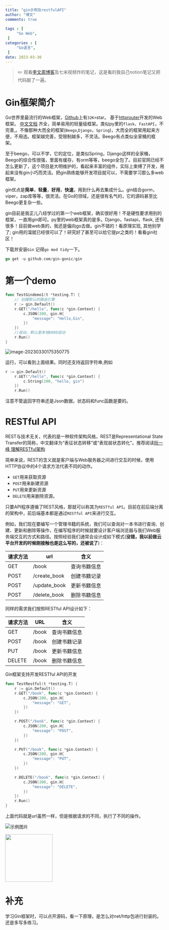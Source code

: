 ```yaml
---
title: "gin示例及restfulAPI"                         
author: "博文"      
comments: true 
 
tags : [                                    
     "Go Web",
 ]
categories : [                              
     "Go语言",
 ]
date: 2023-03-30
---
```


> ✏️ 观看[李文周博客](https://www.liwenzhou.com/posts/Go/gin/#autoid-0-0-0)及七米视频作的笔记，这是看的我自己notion笔记又把代码敲了一遍。

# Gin框架简介

Go世界里最流行的Web框架，[Github](https://github.com/gin-gonic/gin)上有`32K+`star。 基于[httprouter](https://github.com/julienschmidt/httprouter)开发的Web框架。 [中文文档](https://gin-gonic.com/zh-cn/docs/) 齐全，简单易用的轻量级框架。类似py里的`flask`、`FastAPI`，不完善,。不像那种大而全的框架(`Beego`,`Django`，`Spring`)，大而全的框架用起来方便，不用选。框架越完善，受限制越多，不灵活。Beego有点类似全家桶的框架。

至于beego，可以不学，它的定位，是类似Spring，Django这样的全家桶，Beego的综合性很强，里面有缓存，有orm等等，beego全包了。目前官网已经不怎么更新了，这个项目是大明维护的，看起来丰富的组件，实际上束缚了开发，用起来没有gin小巧而灵活。把gin熟练能够开发项目就可以，不需要学习那么多web框架。

gin优点是**简单**，**轻量**，**好用**，**快速**，用到什么再去集成什么。gin结合gorm，viper，zap库等等，很灵活。在Go的领域，还是很有名气的，它的源码甚至比Beego更复杂一些。

gin目前是我正儿八经学过的第一个web框架，确实很好用！不是硬性要求用别的框架，一直用gin即可。py里的web框架真的是多。Django，fastapi，flask, 还有很多！目前做web类的，我还是偏向go去做。gin不错的！看原理实现, 其他别学了; gin用的溜就已经很可以了！研究好了甚至可以给它提pr之类的！看看gin社区！

下载并安装`Gin`  记得`go mod tidy`一下。

```go
go get -u github.com/gin-gonic/gin
```

# 第一个demo

```go
func TestGindemo1(t *testing.T) {
	// 创建默认的路由引擎
	r := gin.Default()
	r.GET("/hello", func(c *gin.Context) {
		c.JSON(200, gin.H{
			"message": "Hello,Gin",
		})
	})
	//启动，默认是本地8080启动
	r.Run()
}
```

![image-20230330175350775](/gin示例及restfulAPI/20230330175350775.png)

运行，可以看到上面结果。同时还支持返回字符串,例如

```go
r := gin.Default()
	r.GET("/hello", func(c *gin.Context) {
		c.String(200, "hello, gin")
	})
	r.Run()
```

注意不管返回字符串还是Json数据，状态码和func函数是要的。

# RESTful API

REST与技术无关，代表的是一种软件架构风格，REST是Representational State Transfer的简称，中文翻译为“表征状态转移”或“表现层状态转化”。推荐阅读[阮一峰 理解RESTful架构](http://www.ruanyifeng.com/blog/2011/09/restful.html)

简单来说，REST的含义就是客户端与Web服务器之间进行交互的时候，使用HTTP协议中的4个请求方法代表不同的动作。

- `GET`用来获取资源
- `POST`用来新建资源
- `PUT`用来更新资源
- `DELETE`用来删除资源。

只要API程序遵循了REST风格，那就可以称其为`RESTful API`。目前在前后端分离的架构中，前后端基本都是通过`RESTful API`来进行交互。

例如，我们现在要编写一个管理书籍的系统，我们可以查询对一本书进行查询、创建、更新和删除等操作，在编写程序的时候就要设计客户端浏览器与我们Web服务端交互的方式和路径。按照经验我们通常会设计成如下模式(**没错，我以前做云平台开发的时候刚接触也是这么写的，还被说了**)：

| 请求方法 | url          | 含义         |
| -------- | ------------ | ------------ |
| GET      | /book        | 查询书籍信息 |
| POST     | /create_book | 创建书籍记录 |
| POST     | /update_book | 更新书籍信息 |
| POST     | /delete_book | 删除书籍信息 |

同样的需求我们按照RESTful API设计如下：

| 请求方法 | URL   | 含义         |
| -------- | ----- | ------------ |
| GET      | /book | 查询书籍信息 |
| POST     | /book | 创建书籍记录 |
| PUT      | /book | 更新书籍信息 |
| DELETE   | /book | 删除书籍信息 |

Gin框架支持开发RESTful API的开发

```go
func TestRestful(t *testing.T) {
	r := gin.Default()
	r.GET("/book", func(c *gin.Context) {
		c.JSON(200, gin.H{
			"message": "GET",
		})
	})

	r.POST("/book", func(c *gin.Context) {
		c.JSON(200, gin.H{
			"message": "POST",
		})
	})

	r.PUT("/book", func(c *gin.Context) {
		c.JSON(200, gin.H{
			"message": "PUT",
		})
	})

	r.DELETE("/book", func(c *gin.Context) {
		c.JSON(200, gin.H{
			"message": "DELETE",
		})
	})
	r.Run()
}

```

上面代码就是url虽然一样，但是根据请求的不同，执行了不同的操作。

![示例图片](/gin示例及restfulAPI/20230330203931.png)

<img src="/gin示例及restfulAPI/20230330203931.png" width=150>

# 补充

学习Gin框架时，可以点开源码，看一下原理，是怎么对net/http包进行封装的。还是多写多练习。